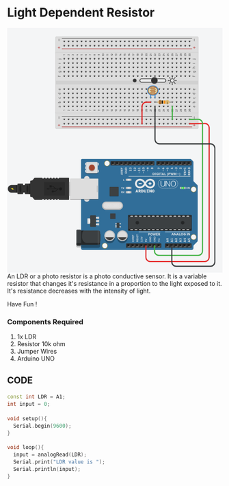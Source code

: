 <h1>Light Dependent Resistor</h1>

<div>
    <img width=565 align=right src="https://github.com/Electroversity/Electroverse/blob/main/Basics%201/10-Photoresistor%20or%20Light%20Dependent%20Resistor/light%20dependent%20resistor.png">
    <p>An LDR or a photo resistor is a photo conductive sensor. It is a variable resistor that changes it's resistance in a proportion to the light exposed to it. It's resistance decreases with the intensity of light.<br>
     
  Have Fun !</p>
    
  <h3>Components Required</h3>
  <ol>
    <li>1x LDR</li>
    <li>Resistor 10k ohm</li>
    <li>Jumper Wires</li>
    <li>Arduino UNO</li>
  </ol>
    
</div>

  
## CODE
```C++
const int LDR = A1;
int input = 0;

void setup(){
  Serial.begin(9600);
}

void loop(){
  input = analogRead(LDR);
  Serial.print("LDR value is ");
  Serial.println(input);
}

```
